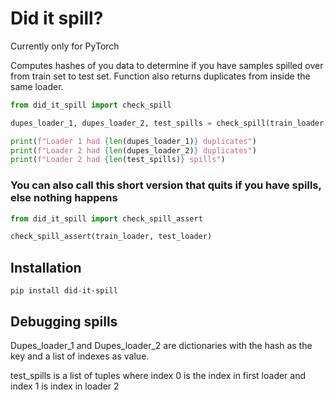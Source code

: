 # Did it spill?
Currently only for PyTorch  

Computes hashes of you data to determine if you have samples spilled over from train set to test set. Function also returns duplicates
 from inside the same loader.
```python
from did_it_spill import check_spill

dupes_loader_1, dupes_loader_2, test_spills = check_spill(train_loader, test_loader)

print(f"Loader 1 had {len(dupes_loader_1)} duplicates")
print(f"Loader 2 had {len(dupes_loader_2)} duplicates")
print(f"Loader 2 had {len(test_spills)} spills")
```

### You can also call this short version that quits if you have spills, else nothing happens
```python
from did_it_spill import check_spill_assert

check_spill_assert(train_loader, test_loader)
```

## Installation
```
pip install did-it-spill
```
## Debugging spills
Dupes_loader_1 and Dupes_loader_2 are dictionaries with the hash as the key and a list of indexes as value.  

test_spills is a list of tuples where index 0 is the index in first loader and index 1 is index in loader 2

